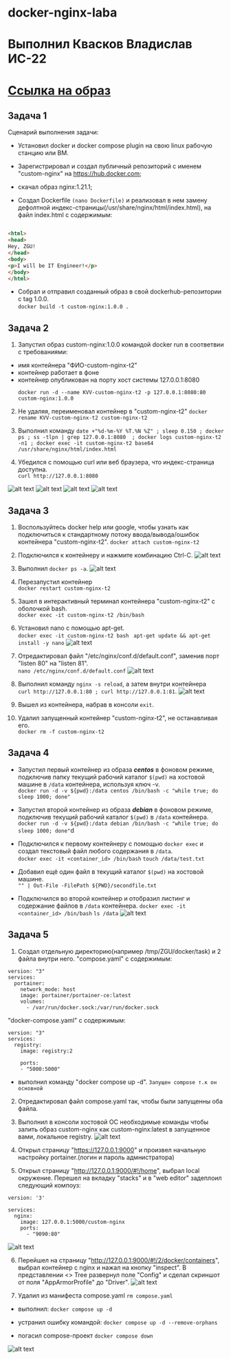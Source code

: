 # docker-nginx-laba

# Выполнил Квасков Владислав ИС-22
#  [Ссылка на образ](https://hub.docker.com/repository/docker/wwwwv/custom-nginx/general)

## Задача 1

Сценарий выполнения задачи:

- Установил docker и docker compose plugin на свою linux рабочую станцию или ВМ.

- Зарегистрировал и создал публичный репозиторий  с именем "custom-nginx" на https://hub.docker.com;

- скачал образ nginx:1.21.1;

- Создал Dockerfile ```(nano Dockerfile)``` и реализовал в нем замену дефолтной индекс-страницы(/usr/share/nginx/html/index.html), на файл index.html с содержимым:

```html

<html>
<head>
Hey, ZGU!
</head>
<body>
<p>I will be IT Engineer!</p>
</body>
</html>

```

- Собрал и отправил созданный образ в свой dockerhub-репозитории c tag 1.0.0. <br>
```docker build -t custom-nginx:1.0.0 .```

## Задача 2

1. Запустил образ custom-nginx:1.0.0 командой docker run в соответвии с требованиями:
- имя контейнера "ФИО-custom-nginx-t2"
- контейнер работает в фоне
- контейнер опубликован на порту хост системы 127.0.0.1:8080
  ```
  docker run -d --name KVV-custom-nginx-t2 -p 127.0.0.1:8080:80 custom-nginx:1.0.0
  ```

2. Не удаляя, переименовал контейнер в "custom-nginx-t2"
   ```docker rename KVV-custom-nginx-t2 custom-nginx-t2```

4. Выполнил команду ```date +"%d-%m-%Y %T.%N %Z" ; sleep 0.150 ; docker ps ; ss -tlpn | grep 127.0.0.1:8080  ; docker logs custom-nginx-t2 -n1 ; docker exec -it custom-nginx-t2 base64 /usr/share/nginx/html/index.html```

5. Убедился с помощью curl или веб браузера, что индекс-страница доступна.<br>
   ```curl http://127.0.0.1:8080```

![alt text](image/screen1.png)
![alt text](image/screen2.png)
![alt text](image/screen3.png)
![alt text](image/screen4.png)

## Задача 3

1. Воспользуйтесь docker help или google, чтобы узнать как подключиться к стандартному потоку ввода/вывода/ошибок контейнера "custom-nginx-t2".
```docker attach custom-nginx-t2``` 

1. Подключился к контейнеру и нажмите комбинацию Ctrl-C.
![alt text](image/screen5.png)

2. Выполнил ```docker ps -a```.
![alt text](image/screen6.png)

3. Перезапустил контейнер<br>
  ```docker restart custom-nginx-t2```

4. Зашел в интерактивный терминал контейнера "custom-nginx-t2" с оболочкой bash.<br>
   ```docker exec -it custom-nginx-t2 /bin/bash```

5. Установил nano с помощью apt-get.<br>
  ```docker exec -it custom-nginx-t2 bash```
 ``` apt-get update && apt-get install -y nano```
![alt text](image/screen7.png)
  
6. Отредактировал файл "/etc/nginx/conf.d/default.conf", заменив порт "listen 80" на "listen 81".<br>
    ```nano /etc/nginx/conf.d/default.conf```
![alt text](image/screen8.png)

7. Выполнил команду ```nginx -s reload```, а затем внутри контейнера <br>
```curl http://127.0.0.1:80 ; curl http://127.0.0.1:81```.
![alt text](image/screen9.png)

8. Вышел из контейнера, набрав в консоли  ```exit```.

9. Удалил запущенный контейнер "custom-nginx-t2", не останавливая его.<br>
    ```docker rm -f custom-nginx-t2```

## Задача 4

- Запустил первый контейнер из образа ***centos*** в фоновом режиме, подключив папку  текущий рабочий каталог ```$(pwd)``` на хостовой машине в ```/data``` контейнера, используя ключ -v.<br>
  ```docker run -d -v ${pwd}:/data centos /bin/bash -c "while true; do sleep 1000; done"```

- Запустил второй контейнер из образа ***debian*** в фоновом режиме, подключив текущий рабочий каталог ```$(pwd)``` в ```/data``` контейнера.<br>
  ```docker run -d -v ${pwd}:/data debian /bin/bash -c "while true; do sleep 1000; done"```d

- Подключился к первому контейнеру с помощью ```docker exec``` и создал текстовый файл любого содержания в ```/data```.<br>
  ```docker exec -it <container_id> /bin/bash```
  ```touch /data/test.txt```

- Добавил ещё один файл в текущий каталог ```$(pwd)``` на хостовой машине.<br>
  ```"" | Out-File -FilePath ${PWD}/secondfile.txt```

- Подключился во второй контейнер и отобразил листинг и содержание файлов в ```/data``` контейнера.
  ```docker exec -it <container_id> /bin/bash```
  ```ls /data```
![alt text](image/screen10.png)

## Задача 5

1. Создал отдельную директорию(например /tmp/ZGU/docker/task) и 2 файла внутри него.
"compose.yaml" с содержимым:

```
version: "3"
services:
  portainer:
    network_mode: host
    image: portainer/portainer-ce:latest
    volumes:
      - /var/run/docker.sock:/var/run/docker.sock
```

"docker-compose.yaml" с содержимым:

```
version: "3"
services:
  registry:
    image: registry:2

    ports:
    - "5000:5000"
```

- выполнил команду "docker compose up -d".
```Запущен compose т.к он основной```

2. Отредактировал файл compose.yaml так, чтобы были запущенны оба файла.

3. Выполнил в консоли хостовой ОС необходимые команды чтобы залить образ custom-nginx как custom-nginx:latest в запущенное вами, локальное registry.
![alt text](image/screen11.png)

4. Открыл страницу "https://127.0.0.1:9000" и произвел начальную настройку portainer.(логин и пароль адмнистратора)

5. Открыл страницу "http://127.0.0.1:9000/#!/home", выбрал local  окружение. Перешел на вкладку "stacks" и в "web editor" задеплоил следующий компоуз:

```
version: '3'

services:
  nginx:
    image: 127.0.0.1:5000/custom-nginx
    ports:
      - "9090:80"
```
![alt text](image/screen13.png)


6. Перейшел на страницу "http://127.0.0.1:9000/#!/2/docker/containers", выбрал контейнер с nginx и нажал на кнопку "inspect". В представлении <> Tree развернул поле "Config" и сделал скриншот от поля "AppArmorProfile" до "Driver".
![alt text](image/screen12.png)

7. Удалил из манифеста compose.yaml 
```rm compose.yaml```

- выполнил:
```docker compose up -d```

- устранил ошибку командой:
```docker compose up -d --remove-orphans```

- погасил compose-проект
```docker compose down```

![alt text](image/screen14.png)

